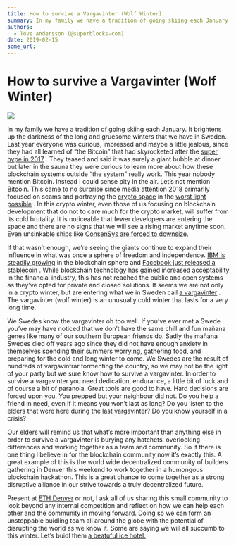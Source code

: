 ```yaml
---
title: How to survive a Vargavinter (Wolf Winter)
summary: In my family we have a tradition of going skiing each January. It brightens up the darkness of the long and gruesome winters that we have in Sweden. Last year everyone was curious, impressed and maybe a little jealous, since they had all learned of “the Bitcoin” that had skyrocketed after the super hype in 2017 . They teased and said it was surely a giant bubble at dinner but later in the sauna they were curious to learn more about how these blockchain systems outside “the system” really work. T
authors:
  - Tove Andersson (@superblocks-com)
date: 2019-02-15
some_url: 
---
```


# How to survive a Vargavinter (Wolf Winter)

![](https://api.kauri.io:443/ipfs/QmSX3VPv9NM8PPaArTv12ud2hw1NkpAdsbbCvTcLeYrHmv)

In my family we have a tradition of going skiing each January. It brightens up the darkness of the long and gruesome winters that we have in Sweden. Last year everyone was curious, impressed and maybe a little jealous, since they had all learned of “the Bitcoin” that had skyrocketed after the 
[super hype in 2017](https://www.nytimes.com/2018/01/13/style/bitcoin-millionaires.html)
 . They teased and said it was surely a giant bubble at dinner but later in the sauna they were curious to learn more about how these blockchain systems outside “the system” really work. This year nobody mention Bitcoin. Instead I could sense pity in the air. Let’s not mention Bitcoin.
This came to no surprise since media attention 2018 primarily focused on scams and portraying the 
[crypto space](https://news.yahoo.com/yep-bitcoin-bubble-popped-113013321.html?guccounter=1)
 in the 
[worst light possible](https://breakermag.com/trapped-at-sea-with-cryptos-nouveau-riche/?fbclid=IwAR1Cj61733T2VVk6Ggcv643dkSayaJhh17c2n1gghDxV9hozCV346pyEZ44)
 .
In this crypto winter, even those of us focusing on blockchain development that do not to care much for the crypto market, will suffer from its cold brutality. It is noticeable that fewer developers are entering the space and there are no signs that we will see a rising market anytime soon. Even unsinkable ships like 
[ConsenSys are forced to downsize.](https://www.forbes.com/sites/billybambrough/2018/12/05/bitcoin-bear-market-and-crypto-winter-sparks-ethereum-changes/amp/)
 
If that wasn’t enough, we’re seeing the giants continue to expand their influence in what was once a sphere of freedom and independence. 
[IBM is steadily growing](https://bitcoinexchangeguide.com/nestle-affirms-ibm-food-trust-blockchain-initiative-will-expand-in-2019)
 in the blockchain sphere and 
[Facebook just released a stablecoin](https://www.bloomberg.com/opinion/articles/2018-12-24/facebook-s-mark-zuckerberg-uses-blockchain-for-his-own-ends)
 . While blockchain technology has gained increased acceptability in the financial industry, this has not reached the public and open systems as they’ve opted for private and closed solutions.
It seems we are not only in a crypto winter, but are entering what we in Sweden call 
[a vargavinter](https://blogs.transparent.com/swedish/a-really-cold-swedish-winter-en-riktig-vargavinter/)
 . The vargavinter (wolf winter) is an unusually cold winter that lasts for a very long time.

We Swedes know the vargavinter oh too well. If you’ve ever met a Swede you’ve may have noticed that we don’t have the same chill and fun mañana genes like many of our southern European friends do. Sadly the mañana Swedes died off years ago since they did not have enough anxiety in themselves spending their summers worrying, gathering food, and preparing for the cold and long winter to come. We Swedes are the result of hundreds of vargavintrar tormenting the country, so we may not be the light of your party but we sure know how to survive a vargavinter. In order to survive a vargavinter you need dedication, endurance, a little bit of luck and of course a bit of paranoia.
Great tools are good to have. Hard decisions are forced upon you. You prepped but your neighbour did not. Do you help a friend in need, even if it means you won’t last as long? Do you listen to the elders that were here during the last vargavinter? Do you know yourself in a crisis?

Our elders will remind us that what’s more important than anything else in order to survive a vargavinter is burying any hatchets, overlooking differences and working together as a team and community. So if there is one thing I believe in for the blockchain community now it’s exactly this.
A great example of this is the world wide decentralized community of builders gathering in Denver this weekend to work together in a humongous blockchain hackathon. This is a great chance to come together as a strong disruptive alliance in our strive towards a truly decentralized future.

Present at 
[ETH Denver](https://www.ethdenver.com/)
 or not, I ask all of us sharing this small community to look beyond any internal competition and reflect on how we can help each other and the community in moving forward. Doing so we can form an unstoppable buidling team all around the globe with the potential of disrupting the world as we know it.
Some are saying we will all succumb to this winter. Let’s buidl them 
[a beatuful ice hotel.](https://www.goodhousekeeping.com/uk/lifestyle/travel/g26005891/icehotel-sweden-holidays/)
 
